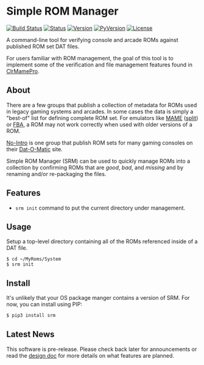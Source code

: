 # Simple ROM Manager

[![Build Status](https://travis-ci.org/cmcginty/simple-rom-manager.svg?branch=master)](https://travis-ci.org/cmcginty/simple-rom-manager)
[![Status](https://img.shields.io/pypi/status/simple-rom-manager.svg)](https://pypi.python.org/pypi/simple-rom-manager)
[![Version](https://img.shields.io/pypi/v/simple-rom-manager.svg)](https://pypi.python.org/pypi/simple-rom-manager)
[![PyVersion](https://img.shields.io/pypi/pyversions/simple-rom-manager.svg)](https://www.python.org/)
[![License](https://img.shields.io/pypi/l/simple-rom-manager.svg)](https://github.com/cmcginty/simple-rom-manager/blob/master/LICENSE.md)

A command-line tool for verifying console and arcade ROMs against published ROM set DAT files.

For users familiar with ROM management, the goal of this tool is to implement some of the verification and file management features found in [ClrMamePro](https://mamedev.emulab.it/clrmamepro/).

## About

There are a few groups that publish a collection of metadata for ROMs used in legacy gaming systems and arcades. In some cases the data is simply a "best-of" list for defining complete ROM set. For emulators like [MAME](https://github.com/mamedev/mame/releases) ([split](https://github.com/libretro/fbalpha/tree/master/dats)) or [FBA](https://github.com/libretro/fbalpha/tree/master/dats), a ROM may not work correctly when used with older versions of a ROM.

[No-Intro](http://no-intro.org/) is one group that publish ROM sets for many gaming consoles on their [Dat-O-Matic](http://datomatic.no-intro.org/) site.

Simple ROM Manager (SRM) can be used to quickly manage ROMs into a collection by confirming ROMs that are _good_, _bad_, and _missing_ and by renaming and/or re-packaging the files.

## Features

* `srm init` command to put the current directory under management.

## Usage

Setup a top-level directory containing all of the ROMs referenced inside of a DAT file.

```
$ cd ~/MyRoms/System
$ srm init
```

## Install

It's unlikely that your OS package manger contains a version of SRM. For now, you can install using PIP:

```bash
$ pip3 install srm
```

## Latest News

This software is pre-release. Please check back later for announcements or read the [design doc](DESIGN.md) for more details on what features are planned.
